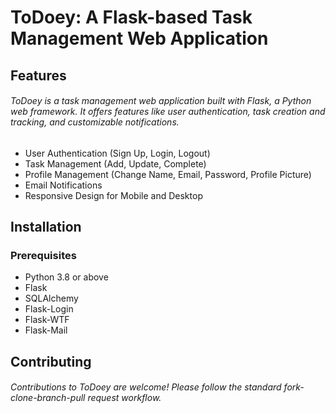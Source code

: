 # ToDoey: A Flask-based Task Management Web Application
## Features
###### ToDoey is a task management web application built with Flask, a Python web framework. It offers features like user authentication, task creation and tracking, and customizable notifications.


*   User Authentication (Sign Up, Login, Logout)
*   Task Management (Add, Update, Complete)
*   Profile Management (Change Name, Email, Password, Profile Picture)
*   Email Notifications
*   Responsive Design for Mobile and Desktop

## Installation
### Prerequisites

*   Python 3.8 or above
*   Flask
*   SQLAlchemy
*   Flask-Login
*   Flask-WTF
*   Flask-Mail

## Contributing
###### Contributions to ToDoey are welcome! Please follow the standard fork-clone-branch-pull request workflow.
